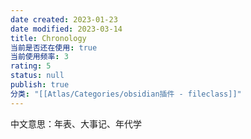 ```yaml
---
date created: 2023-01-23
date modified: 2023-03-14
title: Chronology
当前是否还在使用: true
当前使用频率: 3
rating: 5
status: null
publish: true
分类: "[[Atlas/Categories/obsidian插件 - fileclass]]"
---
```


中文意思：年表、大事记、年代学